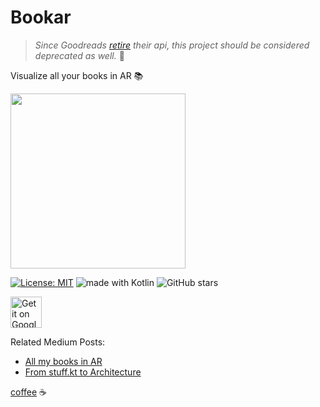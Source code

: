 # Bookar
> *Since Goodreads [retire](https://www.goodreads.com/api) their api, this project should be considered deprecated as well.* 🛑

Visualize all your books in AR 📚 

<img src="https://miro.medium.com/v2/resize:fit:722/format:webp/1*DBrwC_dODLOc_-6rFFZlZw.png" height="280">

[![License: MIT](https://img.shields.io/badge/License-MIT-yellow.svg)](https://opensource.org/licenses/MIT)
<img src="https://img.shields.io/badge/made%20with-kotlin-blue.svg" alt="made with Kotlin">
![GitHub stars](https://img.shields.io/github/stars/intmainreturn00/Bookar.svg?style=social)


<a href="https://play.google.com/store/apps/details?id=com.intmainreturn00.bookar" target="_blank"> <img src="https://play.google.com/intl/en_us/badges/images/generic/en-play-badge.png" alt="Get it on Google Play" height="50"/></a>

Related Medium Posts:

* [All my books in AR](https://medium.com/@intmainreturn00/all-my-books-in-ar-c4d740a3ecbb)
* [From stuff.kt to Architecture](https://medium.com/@intmainreturn00/from-stuff-kt-to-architecture-905426799dae)

[coffee](http://ko-fi.com/intmainreturn00) ☕️
